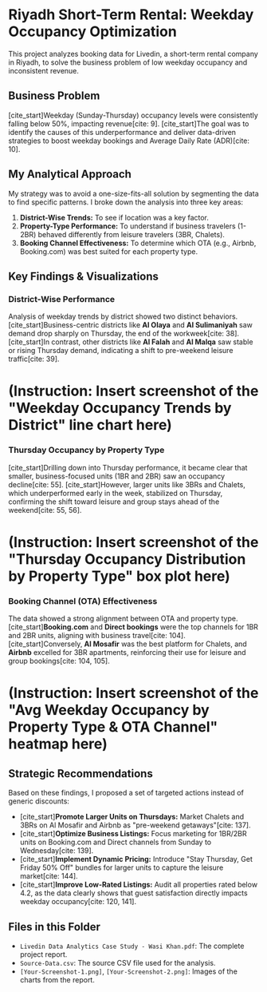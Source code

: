 # Riyadh Short-Term Rental: Weekday Occupancy Optimization

This project analyzes booking data for Livedin, a short-term rental company in Riyadh, to solve the business problem of low weekday occupancy and inconsistent revenue.

## Business Problem
[cite_start]Weekday (Sunday-Thursday) occupancy levels were consistently falling below 50%, impacting revenue[cite: 9]. [cite_start]The goal was to identify the causes of this underperformance and deliver data-driven strategies to boost weekday bookings and Average Daily Rate (ADR)[cite: 10].

## My Analytical Approach
My strategy was to avoid a one-size-fits-all solution by segmenting the data to find specific patterns. I broke down the analysis into three key areas:
1.  **District-Wise Trends:** To see if location was a key factor.
2.  **Property-Type Performance:** To understand if business travelers (1-2BR) behaved differently from leisure travelers (3BR, Chalets).
3.  **Booking Channel Effectiveness:** To determine which OTA (e.g., Airbnb, Booking.com) was best suited for each property type.

## Key Findings & Visualizations

### District-Wise Performance
Analysis of weekday trends by district showed two distinct behaviors. [cite_start]Business-centric districts like **Al Olaya** and **Al Sulimaniyah** saw demand drop sharply on Thursday, the end of the workweek[cite: 38]. [cite_start]In contrast, other districts like **Al Falah** and **Al Malqa** saw stable or rising Thursday demand, indicating a shift to pre-weekend leisure traffic[cite: 39].

# (Instruction: Insert screenshot of the "Weekday Occupancy Trends by District" line chart here)

### Thursday Occupancy by Property Type
[cite_start]Drilling down into Thursday performance, it became clear that smaller, business-focused units (1BR and 2BR) saw an occupancy decline[cite: 55]. [cite_start]However, larger units like 3BRs and Chalets, which underperformed early in the week, stabilized on Thursday, confirming the shift toward leisure and group stays ahead of the weekend[cite: 55, 56].

# (Instruction: Insert screenshot of the "Thursday Occupancy Distribution by Property Type" box plot here)

### Booking Channel (OTA) Effectiveness
The data showed a strong alignment between OTA and property type. [cite_start]**Booking.com** and **Direct bookings** were the top channels for 1BR and 2BR units, aligning with business travel[cite: 104]. [cite_start]Conversely, **Al Mosafir** was the best platform for Chalets, and **Airbnb** excelled for 3BR apartments, reinforcing their use for leisure and group bookings[cite: 104, 105].

# (Instruction: Insert screenshot of the "Avg Weekday Occupancy by Property Type & OTA Channel" heatmap here)

## Strategic Recommendations
Based on these findings, I proposed a set of targeted actions instead of generic discounts:
* [cite_start]**Promote Larger Units on Thursdays:** Market Chalets and 3BRs on Al Mosafir and Airbnb as "pre-weekend getaways"[cite: 137].
* [cite_start]**Optimize Business Listings:** Focus marketing for 1BR/2BR units on Booking.com and Direct channels from Sunday to Wednesday[cite: 139].
* [cite_start]**Implement Dynamic Pricing:** Introduce "Stay Thursday, Get Friday 50% Off" bundles for larger units to capture the leisure market[cite: 144].
* [cite_start]**Improve Low-Rated Listings:** Audit all properties rated below 4.2, as the data clearly shows that guest satisfaction directly impacts weekday occupancy[cite: 120, 141].

## Files in this Folder
* `Livedin Data Analytics Case Study - Wasi Khan.pdf`: The complete project report.
* `Source-Data.csv`: The source CSV file used for the analysis.
* `[Your-Screenshot-1.png]`, `[Your-Screenshot-2.png]`: Images of the charts from the report.

